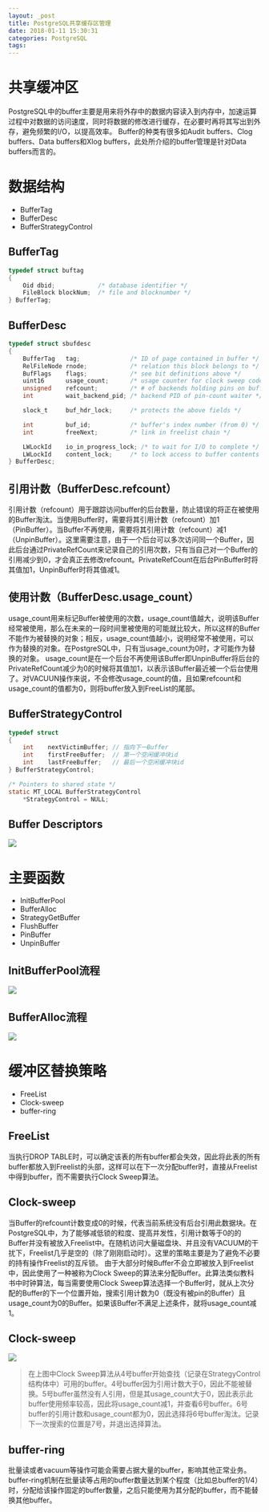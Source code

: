 ```yaml
---
layout: _post
title: PostgreSQL共享缓存区管理
date: 2018-01-11 15:30:31
categories: PostgreSQL
tags:
---
```


# 共享缓冲区
PostgreSQL中的buffer主要是用来将外存中的数据内容读入到内存中，加速运算过程中对数据的访问速度，同时将数据的修改进行缓存，在必要时再将其写出到外存，避免频繁的I/O，以提高效率。
Buffer的种类有很多如Audit buffers、Clog buffers、Data buffers和Xlog buffers，此处所介绍的buffer管理是针对Data buffers而言的。

# 数据结构
- BufferTag
- BufferDesc
- BufferStrategyControl

## BufferTag
```c
typedef struct buftag
{
    Oid dbid;            /* database identifier */
    FileBlock blockNum;  /* file and blocknumber */
} BufferTag;
```

## BufferDesc
```c
typedef struct sbufdesc
{
    BufferTag   tag;              /* ID of page contained in buffer */
    RelFileNode rnode;            /* relation this block belongs to */
    BufFlags    flags;            /* see bit definitions above */
    uint16      usage_count;      /* usage counter for clock sweep code */
    unsigned    refcount;         /* # of backends holding pins on buffer */
    int         wait_backend_pid; /* backend PID of pin-count waiter */

    slock_t     buf_hdr_lock;     /* protects the above fields */

    int         buf_id;           /* buffer's index number (from 0) */
    int         freeNext;         /* link in freelist chain */

    LWLockId    io_in_progress_lock; /* to wait for I/O to complete */
    LWLockId    content_lock;     /* to lock access to buffer contents */
} BufferDesc;
```

## 引用计数（BufferDesc.refcount）
引用计数（refcount）用于跟踪访问buffer的后台数量，防止错误的将正在被使用的Buffer淘汰。当使用Buffer时，需要将其引用计数（refcount）加1（PinBuffer）。当Buffer不再使用，需要将其引用计数（refcount）减1（UnpinBuffer）。这里需要注意，由于一个后台可以多次访问同一个Buffer，因此后台通过PrivateRefCount来记录自己的引用次数，只有当自己对一个Buffer的引用减少到0，才会真正去修改refcount。PrivateRefCount在后台PinBuffer时将其值加1，UnpinBuffer时将其值减1。

## 使用计数（BufferDesc.usage_count）
usage_count用来标记Buffer被使用的次数，usage_count值越大，说明该Buffer经常被使用，那么在未来的一段时间里被使用的可能就比较大，所以这样的Buffer不能作为被替换的对象；相反，usage_count值越小，说明经常不被使用，可以作为替换的对象。在PostgreSQL中，只有当usage_count为0时，才可能作为替换的对象。
usage_count是在一个后台不再使用该Buffer即UnpinBuffer将后台的PrivateRefCount减少为0的时候将其值加1，以表示该Buffer最近被一个后台使用了。对VACUUN操作来说，不会修改usage_count的值，且如果refcount和usage_count的值都为0，则将buffer放入到FreeList的尾部。

## BufferStrategyControl
```c
typedef struct
{
    int    nextVictimBuffer; // 指向下一Buffer
    int    firstFreeBuffer;  // 第一个空闲缓冲块id
    int    lastFreeBuffer;   // 最后一个空闲缓冲块id
} BufferStrategyControl;

/* Pointers to shared state */
static MT_LOCAL BufferStrategyControl
	*StrategyControl = NULL;
```

## Buffer Descriptors
![](./BufferDescriptor.png)


# 主要函数
- InitBufferPool
- BufferAlloc
- StrategyGetBuffer
- FlushBuffer
- PinBuffer
- UnpinBuffer

## InitBufferPool流程
![](./InitBufferPool.svg)

## BufferAlloc流程
![](./BufferAlloc.svg)

# 缓冲区替换策略
- FreeList
- Clock-sweep
- buffer-ring

## FreeList
当执行DROP TABLE时，可以确定该表的所有buffer都会失效，因此将此表的所有buffer都放入到Freelist的头部，这样可以在下一次分配buffer时，直接从Freelist中得到buffer，而不需要执行Clock Sweep算法。

## Clock-sweep
当Buffer的refcount计数变成0的时候，代表当前系统没有后台引用此数据块。在PostgreSQL中，为了能够减低锁的粒度、提高并发性，引用计数等于0的的Buffer并没有被放入Freelist中。在随机访问大量磁盘块、并且没有VACUUM的干扰下，Freelist几乎是空的（除了刚刚启动时）。这里的策略主要是为了避免不必要的持有操作Freelist的互斥锁。
由于大部分时候Buffer不会立即被放入到Freelist中，因此使用了一种被称为Clock Sweep的算法来分配Buffer。此算法类似教科书中时钟算法，每当需要使用Clock Sweep算法选择一个Buffer时，就从上次分配的Buffer的下一个位置开始，搜索引用计数为0（既没有被pin的Buffer）且usage_count为0的Buffer。如果该Buffer不满足上述条件，就将usage_count减1。

## Clock-sweep
![](./Clock-sweep.png)
> 在上图中Clock Sweep算法从4号buffer开始查找（记录在StrategyControl结构体中）可用的buffer。4号buffer因为引用计数大于0，因此不能被替换。5号buffer虽然没有人引用，但是其usage_count大于0，因此表示此buffer使用频率较高，因此将usage_count减1，并查看6号buffer。6号buffer的引用计数和usage_count都为0，因此选择将6号buffer淘汰。记录下一次搜索的位置是7号，并退出选择算法。

## buffer-ring
批量读或者vacuum等操作可能会需要占据大量的buffer，影响其他正常业务。buffer-ring机制在批量读等占用的buffer数量达到某个程度（比如总buffer的1/4）时，分配给该操作固定的buffer数量，之后只能使用为其分配的buffer，而不能替换其他buffer。
